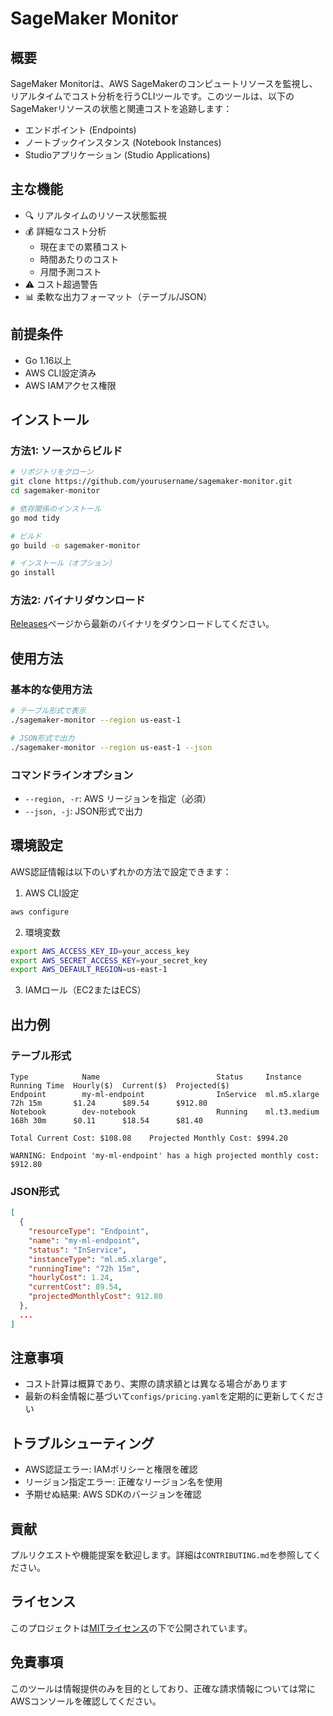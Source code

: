 # SageMaker Monitor

## 概要

SageMaker Monitorは、AWS SageMakerのコンピュートリソースを監視し、リアルタイムでコスト分析を行うCLIツールです。このツールは、以下のSageMakerリソースの状態と関連コストを追跡します：

- エンドポイント (Endpoints)
- ノートブックインスタンス (Notebook Instances)
- Studioアプリケーション (Studio Applications)

## 主な機能

- 🔍 リアルタイムのリソース状態監視
- 💰 詳細なコスト分析
  - 現在までの累積コスト
  - 時間あたりのコスト
  - 月間予測コスト
- ⚠️ コスト超過警告
- 📊 柔軟な出力フォーマット（テーブル/JSON）

## 前提条件

- Go 1.16以上
- AWS CLI設定済み
- AWS IAMアクセス権限

## インストール

### 方法1: ソースからビルド

```bash
# リポジトリをクローン
git clone https://github.com/yourusername/sagemaker-monitor.git
cd sagemaker-monitor

# 依存関係のインストール
go mod tidy

# ビルド
go build -o sagemaker-monitor

# インストール（オプション）
go install
```

### 方法2: バイナリダウンロード

[Releases](https://github.com/yourusername/sagemaker-monitor/releases)ページから最新のバイナリをダウンロードしてください。

## 使用方法

### 基本的な使用方法

```bash
# テーブル形式で表示
./sagemaker-monitor --region us-east-1

# JSON形式で出力
./sagemaker-monitor --region us-east-1 --json
```

### コマンドラインオプション

- `--region, -r`: AWS リージョンを指定（必須）
- `--json, -j`: JSON形式で出力

## 環境設定

AWS認証情報は以下のいずれかの方法で設定できます：

1. AWS CLI設定
```bash
aws configure
```

2. 環境変数
```bash
export AWS_ACCESS_KEY_ID=your_access_key
export AWS_SECRET_ACCESS_KEY=your_secret_key
export AWS_DEFAULT_REGION=us-east-1
```

3. IAMロール（EC2またはECS）

## 出力例

### テーブル形式
```
Type            Name                          Status     Instance       Running Time  Hourly($)  Current($)  Projected($)
Endpoint        my-ml-endpoint                InService  ml.m5.xlarge   72h 15m       $1.24      $89.54      $912.80
Notebook        dev-notebook                  Running    ml.t3.medium   168h 30m      $0.11      $18.54      $81.40

Total Current Cost: $108.08    Projected Monthly Cost: $994.20

WARNING: Endpoint 'my-ml-endpoint' has a high projected monthly cost: $912.80
```

### JSON形式
```json
[
  {
    "resourceType": "Endpoint",
    "name": "my-ml-endpoint",
    "status": "InService",
    "instanceType": "ml.m5.xlarge",
    "runningTime": "72h 15m",
    "hourlyCost": 1.24,
    "currentCost": 89.54,
    "projectedMonthlyCost": 912.80
  },
  ...
]
```

## 注意事項

- コスト計算は概算であり、実際の請求額とは異なる場合があります
- 最新の料金情報に基づいて`configs/pricing.yaml`を定期的に更新してください

## トラブルシューティング

- AWS認証エラー: IAMポリシーと権限を確認
- リージョン指定エラー: 正確なリージョン名を使用
- 予期せぬ結果: AWS SDKのバージョンを確認

## 貢献

プルリクエストや機能提案を歓迎します。詳細は`CONTRIBUTING.md`を参照してください。

## ライセンス

このプロジェクトは[MITライセンス](LICENSE)の下で公開されています。

## 免責事項

このツールは情報提供のみを目的としており、正確な請求情報については常にAWSコンソールを確認してください。
